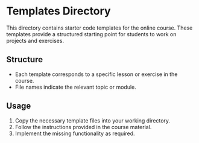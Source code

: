 # Templates Directory

This directory contains starter code templates for the online course. These templates provide a structured starting point for students to work on projects and exercises.

## Structure
- Each template corresponds to a specific lesson or exercise in the course.
- File names indicate the relevant topic or module.

## Usage
1. Copy the necessary template files into your working directory.
2. Follow the instructions provided in the course material.
3. Implement the missing functionality as required.
